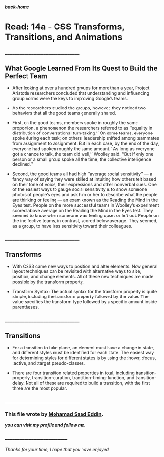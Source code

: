##### [back-home](https://mhd22.github.io/201-reading-notes)

# Read: 14a - CSS Transforms, Transitions, and Animations

### _______________________________
## What Google Learned From Its Quest to Build the Perfect Team

- After looking at over a hundred groups for more than a year, Project Aristotle researchers concluded that understanding and influencing group norms were the keys to improving Google’s teams. 


- As the researchers studied the groups, however, they noticed two behaviors that all the good teams generally shared.

- First, on the good teams, members spoke in roughly the same proportion, a phenomenon the researchers referred to as ‘‘equality in distribution of conversational turn-taking.’’ On some teams, everyone spoke during each task; on others, leadership shifted among teammates from assignment to assignment. But in each case, by the end of the day, everyone had spoken roughly the same amount. ‘‘As long as everyone got a chance to talk, the team did well,’’ Woolley said. ‘‘But if only one person or a small group spoke all the time, the collective intelligence declined.’’

- Second, the good teams all had high ‘‘average social sensitivity’’ — a fancy way of saying they were skilled at intuiting how others felt based on their tone of voice, their expressions and other nonverbal cues. One of the easiest ways to gauge social sensitivity is to show someone photos of people’s eyes and ask him or her to describe what the people are thinking or feeling — an exam known as the Reading the Mind in the Eyes test. People on the more successful teams in Woolley’s experiment scored above average on the Reading the Mind in the Eyes test. They seemed to know when someone was feeling upset or left out. People on the ineffective teams, in contrast, scored below average. They seemed, as a group, to have less sensitivity toward their colleagues.

### _______________________________

## Transforms

- With CSS3 came new ways to position and alter elements. Now general layout techniques can be revisited with alternative ways to size, position, and change elements. All of these new techniques are made possible by the transform property.

- Transform Syntax:
The actual syntax for the transform property is quite simple, including the transform property followed by the value. The value specifies the transform type followed by a specific amount inside parentheses.

### _______________________________

## Transitions

- For a transition to take place, an element must have a change in state, and different styles must be identified for each state. The easiest way for determining styles for different states is by using the :hover, :focus, :active, and :target pseudo-classes.
 
 - There are four transition related properties in total, including transition-property, transition-duration, transition-timing-function, and transition-delay. Not all of these are required to build a transition, with the first three are the most popular.


### _______________________________

### This file wrote by [Mohamad Saad Eddin](https://github.com/MHD22).
***you can visit my profile and follow me.***
### __________________________


###### Thanks for your time, I hope that you have enjoyed.
